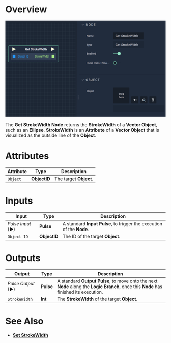 # Overview

![The Get StrokeWidth Node.](../../../.gitbook/assets/getstrokewidth.png)

The **Get StrokeWidth Node** returns the **StrokeWidth** of a **Vector Object**, such as an **Ellipse**. **StrokeWidth** is an **Attribute** of a **Vector Object** that is visualized as the outside line of the **Object**.  

# Attributes

|Attribute|Type|Description|
|---|---|---|
| `Object` | **ObjectID** | The target **Object**. |

# Inputs

|Input|Type|Description|
|---|---|---|
|*Pulse Input* (►)|**Pulse**|A standard **Input Pulse**, to trigger the execution of the **Node**.|
| `Object ID` | **ObjectID** | The ID of the target **Object**. |

# Outputs

|Output|Type|Description|
|---|---|---|
|*Pulse Output* (►)|**Pulse**|A standard **Output Pulse**, to move onto the next **Node** along the **Logic Branch**, once this **Node** has finished its execution.|
|`StrokeWidth`|**Int**| The **StrokeWidth** of the target **Object**.|

# See Also

* [**Set StrokeWidth**](setstrokewidth.md)

